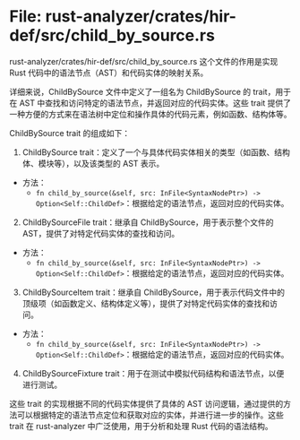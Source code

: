 # File: rust-analyzer/crates/hir-def/src/child_by_source.rs

rust-analyzer/crates/hir-def/src/child_by_source.rs 这个文件的作用是实现 Rust 代码中的语法节点（AST）和代码实体的映射关系。

详细来说，ChildBySource 文件中定义了一组名为 ChildBySource 的 trait，用于在 AST 中查找和访问特定的语法节点，并返回对应的代码实体。这些 trait 提供了一种方便的方式来在语法树中定位和操作具体的代码元素，例如函数、结构体等。

ChildBySource trait 的组成如下：

1. ChildBySource trait：定义了一个与具体代码实体相关的类型（如函数、结构体、模块等），以及该类型的 AST 表示。
  - 方法：
    - `fn child_by_source(&self, src: InFile<SyntaxNodePtr>) -> Option<Self::ChildDef>`：根据给定的语法节点，返回对应的代码实体。

2. ChildBySourceFile trait：继承自 ChildBySource，用于表示整个文件的 AST，提供了对特定代码实体的查找和访问。
  - 方法：
    - `fn child_by_source(&self, src: InFile<SyntaxNodePtr>) -> Option<Self::ChildDef>`：根据给定的语法节点，返回对应的代码实体。

3. ChildBySourceItem trait：继承自 ChildBySource，用于表示代码文件中的顶级项（如函数定义、结构体定义等），提供了对特定代码实体的查找和访问。
  - 方法：
    - `fn child_by_source(&self, src: InFile<SyntaxNodePtr>) -> Option<Self::ChildDef>`：根据给定的语法节点，返回对应的代码实体。

4. ChildBySourceFixture trait：用于在测试中模拟代码结构和语法节点，以便进行测试。

这些 trait 的实现根据不同的代码实体提供了具体的 AST 访问逻辑，通过提供的方法可以根据特定的语法节点定位和获取对应的实体，并进行进一步的操作。这些 trait 在 rust-analyzer 中广泛使用，用于分析和处理 Rust 代码的语法结构。

